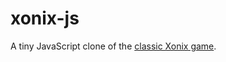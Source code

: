 # xonix-js
A tiny JavaScript clone of the [classic Xonix game](https://en.wikipedia.org/wiki/Xonix).
